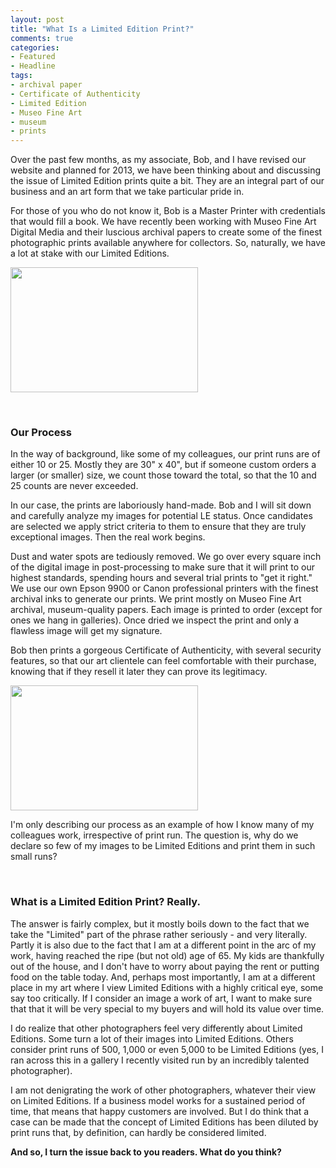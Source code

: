 ```yaml
---
layout: post
title: "What Is a Limited Edition Print?"
comments: true
categories:
- Featured
- Headline
tags:
- archival paper
- Certificate of Authenticity
- Limited Edition
- Museo Fine Art
- museum
- prints
---
```

Over the past few months, as my associate, Bob, and I have revised our website and planned for 2013, we have been thinking about and discussing the issue of Limited Edition prints quite a bit. They are an integral part of our business and an art form that we take particular pride in.

For those of you who do not know it, Bob is a Master Printer with credentials that would fill a book. We have recently been working with Museo Fine Art Digital Media and their luscious archival papers to create some of the finest photographic prints available anywhere for collectors. So, naturally, we have a lot at stake with our Limited Editions.

<a href="http://blog.lesterpickerphoto.com/wp-content/uploads/2013/03/LAP1377.jpg"><img class="size-medium wp-image-2662" title="LAP1377" src="http://blog.lesterpickerphoto.com/wp-content/uploads/2013/03/LAP1377-300x200.jpg" alt="" width="300" height="200"></a>

 
<h3>Our Process</h3>
In the way of background, like some of my colleagues, our print runs are of either 10 or 25. Mostly they are 30" x 40", but if someone custom orders a larger (or smaller) size, we count those toward the total, so that the 10 and 25 counts are never exceeded.

In our case, the prints are laboriously hand-made. Bob and I will sit down and carefully analyze my images for potential LE status. Once candidates are selected we apply strict criteria to them to ensure that they are truly exceptional images. Then the real work begins.

Dust and water spots are tediously removed. We go over every square inch of the digital image in post-processing to make sure that it will print to our highest standards, spending hours and several trial prints to "get it right." We use our own Epson 9900 or Canon professional printers with the finest archival inks to generate our prints. We print mostly on Museo Fine Art archival, museum-quality papers. Each image is printed to order (except for ones we hang in galleries). Once dried we inspect the print and only a flawless image will get my signature.

Bob then prints a gorgeous Certificate of Authenticity, with several security features, so that our art clientele can feel comfortable with their purchase, knowing that if they resell it later they can prove its legitimacy.

<a href="http://blog.lesterpickerphoto.com/wp-content/uploads/2013/03/DSC_3582.jpg"><img class="size-medium wp-image-2663" title="DSC_3582" src="http://blog.lesterpickerphoto.com/wp-content/uploads/2013/03/DSC_3582-300x200.jpg" alt="" width="300" height="200"></a>

I'm only describing our process as an example of how I know many of my colleagues work, irrespective of print run. The question is, why do we declare so few of my images to be Limited Editions and print them in such small runs?

 
<h3>What is a Limited Edition Print? Really.</h3>
The answer is fairly complex, but it mostly boils down to the fact that we take the "Limited" part of the phrase rather seriously - and very literally. Partly it is also due to the fact that I am at a different point in the arc of my work, having reached the ripe (but not old) age of 65. My kids are thankfully out of the house, and I don't have to worry about paying the rent or putting food on the table today. And, perhaps most importantly, I am at a different place in my art where I view Limited Editions with a highly critical eye, some say too critically. If I consider an image a work of art, I want to make sure that that it will be very special to my buyers and will hold its value over time.

I do realize that other photographers feel very differently about Limited Editions. Some turn a lot of their images into Limited Editions. Others consider print runs of 500, 1,000 or even 5,000 to be Limited Editions (yes, I ran across this in a gallery I recently visited run by an incredibly talented photographer).

I am not denigrating the work of other photographers, whatever their view on Limited Editions. If a business model works for a sustained period of time, that means that happy customers are involved. But I do think that a case can be made that the concept of Limited Editions has been diluted by print runs that, by definition, can hardly be considered limited.

<strong>And so, I turn the issue back to you readers. What do you think?</strong>